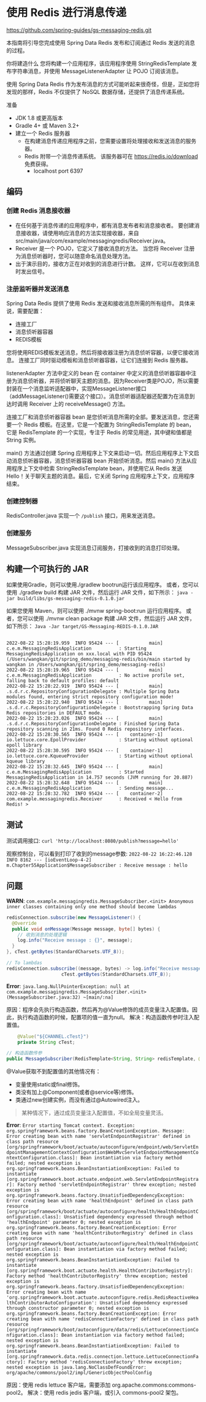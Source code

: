 # 使用 Redis 进行消息传递

<https://github.com/spring-guides/gs-messaging-redis.git>

本指南将引导您完成使用 Spring Data Redis 发布和订阅通过 Redis 发送的消息的过程。

你将建造什么
您将构建一个应用程序，该应用程序使用 StringRedisTemplate 发布字符串消息，并使用 MessageListenerAdapter 让 POJO 订阅该消息。

使用 Spring Data Redis 作为发布消息的方式可能听起来很奇怪，但是，正如您将发现的那样，Redis 不仅提供了 NoSQL 数据存储，还提供了消息传递系统。

准备

- JDK 1.8 或更高版本
- Gradle 4+ 或 Maven 3.2+
- 建立一个 Redis 服务器
  - 在构建消息传递应用程序之前，您需要设置将处理接收和发送消息的服务器。
  - Redis 附带一个消息传递系统。 该服务器可在 <https://redis.io/download> 免费获得。
    - localhost port 6397

## 编码

### 创建 Redis 消息接收器

- 在任何基于消息传递的应用程序中，都有消息发布者和消息接收者。 要创建消息接收器，请使用响应消息的方法实现接收器，来自 src/main/java/com/example/messagingredis/Receiver.java。
- Receiver 是一个 POJO，它定义了接收消息的方法。 当您将 Receiver 注册为消息侦听器时，您可以随意命名消息处理方法。
- 出于演示目的，接收方正在对收到的消息进行计数。 这样，它可以在收到消息时发出信号。

### 注册监听器并发送消息

Spring Data Redis 提供了使用 Redis 发送和接收消息所需的所有组件。 具体来说，需要配置：

- 连接工厂
- 消息侦听器容器
- REDIS模板

您将使用REDIS模板发送消息，然后将接收器注册为消息侦听容器，以便它接收消息。 连接工厂同时驱动模板和消息侦听器容器，让它们连接到 Redis 服务器。

listenerAdapter 方法中定义的 bean 在 container 中定义的消息侦听器容器中注册为消息侦听器，并将侦听聊天主题的消息。因为Receiver类是POJO，所以需要封装在一个消息监听适配器中，实现MessageListener接口（addMessageListener()需要这个接口）。消息侦听器适配器还配置为在消息到达时调用 Receiver 上的 receiveMessage() 方法。

连接工厂和消息侦听器容器 bean 是您侦听消息所需的全部。要发送消息，您还需要一个 Redis 模板。在这里，它是一个配置为 StringRedisTemplate 的 bean，它是 RedisTemplate 的一个实现，专注于 Redis 的常见用途，其中键和值都是 String 实例。

main() 方法通过创建 Spring 应用程序上下文来启动一切。然后应用程序上下文启动消息侦听器容器，消息侦听器容器 bean 开始侦听消息。然后 main() 方法从应用程序上下文中检索 StringRedisTemplate bean，并使用它从 Redis 发送 Hello！关于聊天主题的消息。最后，它关闭 Spring 应用程序上下文，应用程序结束。

### 创建控制器

RedisController.java 实现一个 `/publish` 接口，用来发送消息。

### 创建服务

MessageSubscriber.java 实现消息订阅服务，打接收到的消息打印处理。

## 构建一个可执行的 JAR

如果使用Gradle，则可以使用./gradlew bootrun运行该应用程序。 或者，您可以使用 ./gradlew build 构建 JAR 文件，然后运行 JAR 文件，如下所示：
`java -jar build/libs/gs-messaging-redis-0.1.0.jar`

如果您使用 Maven，则可以使用 ./mvnw spring-boot:run 运行应用程序。 或者，您可以使用 ./mvnw clean package 构建 JAR 文件，然后运行 JAR 文件，如下所示：
`Java -Jar target/GS-Messaging-REDIS-0.1.0.JAR`

```log

2022-08-22 15:28:19.959  INFO 95424 --- [           main] c.e.m.MessagingRedisApplication          : Starting MessagingRedisApplication on xxx.local with PID 95424 (/Users/wangkan/git/spring_demo/messaging-redis/bin/main started by wangkan in /Users/wangkan/git/spring_demo/messaging-redis)
2022-08-22 15:28:19.965  INFO 95424 --- [           main] c.e.m.MessagingRedisApplication          : No active profile set, falling back to default profiles: default
2022-08-22 15:28:22.919  INFO 95424 --- [           main] .s.d.r.c.RepositoryConfigurationDelegate : Multiple Spring Data modules found, entering strict repository configuration mode!
2022-08-22 15:28:22.940  INFO 95424 --- [           main] .s.d.r.c.RepositoryConfigurationDelegate : Bootstrapping Spring Data Redis repositories in DEFAULT mode.
2022-08-22 15:28:23.026  INFO 95424 --- [           main] .s.d.r.c.RepositoryConfigurationDelegate : Finished Spring Data repository scanning in 21ms. Found 0 Redis repository interfaces.
2022-08-22 15:28:30.565  INFO 95424 --- [    container-1] io.lettuce.core.EpollProvider            : Starting without optional epoll library
2022-08-22 15:28:30.595  INFO 95424 --- [    container-1] io.lettuce.core.KqueueProvider           : Starting without optional kqueue library
2022-08-22 15:28:32.645  INFO 95424 --- [           main] c.e.m.MessagingRedisApplication          : Started MessagingRedisApplication in 14.757 seconds (JVM running for 20.887)
2022-08-22 15:28:32.648  INFO 95424 --- [           main] c.e.m.MessagingRedisApplication          : Sending message...
2022-08-22 15:28:32.782  INFO 95424 --- [    container-2] com.example.messagingredis.Receiver      : Received < Hello from Redis! >
```

## 测试

测试调用接口:
`curl 'http://localhost:8080/publish?message=hello'`

观察控制台，可以看到打印了收到的message参数:
`2022-08-22 16:22:46.128  INFO 8162 --- [ioEventLoop-4-2] m.Chapter55Application$MessageSubscriber : Receive message : hello`

## 问题

**WARN**: `com.example.messagingredis.MessageSubscriber.<init> Anonymous inner classes containing only one method should become lambdas`

```java
redisConnection.subscribe(new MessageListener() {
  @Override
  public void onMessage(Message message, byte[] bytes) {
    // 收到消息的处理逻辑
    log.info("Receive message : {}", message);
  }
}, cTest.getBytes(StandardCharsets.UTF_8));

// To lambdas
redisConnection.subscribe((message, bytes) -> log.info("Receive message : {}", message),
                    cTest.getBytes(StandardCharsets.UTF_8));
```

**Error**: `java.lang.NullPointerException: null at com.example.messagingredis.MessageSubscriber.<init>(MessageSubscriber.java:32) ~[main/:na]`

原因：程序会先执行构造函数，然后再为@Value修饰的成员变量注入配置值。因此，执行构造函数的时候，配置项的值一直为null。
解决：构造函数传参时注入配置值。

```java
    @Value("${CHANNEL.cTest}")
    private String cTest;

// 构造函数传参
public MessageSubscriber(RedisTemplate<String, String> redisTemplate, @Value("${CHANNEL.cTest}") String channel) 
```

@Value获取不到配置值的其他情况有：

- 变量使用static或final修饰。
- 类没有加上@Component(或者@service等)修饰。
- 类通过new创建实例，而没有通过@Autowired注入。

> 某种情况下，通过成员变量注入配置值，不如全局变量灵活。

**Error**: `Error starting Tomcat context. Exception: org.springframework.beans.factory.BeanCreationException. Message: Error creating bean with name 'servletEndpointRegistrar' defined in class path resource [org/springframework/boot/actuate/autoconfigure/endpoint/web/ServletEndpointManagementContextConfiguration$WebMvcServletEndpointManagementContextConfiguration.class]: Bean instantiation via factory method failed; nested exception is org.springframework.beans.BeanInstantiationException: Failed to instantiate [org.springframework.boot.actuate.endpoint.web.ServletEndpointRegistrar]: Factory method 'servletEndpointRegistrar' threw exception; nested exception is org.springframework.beans.factory.UnsatisfiedDependencyException: Error creating bean with name 'healthEndpoint' defined in class path resource [org/springframework/boot/actuate/autoconfigure/health/HealthEndpointConfiguration.class]: Unsatisfied dependency expressed through method 'healthEndpoint' parameter 0; nested exception is org.springframework.beans.factory.BeanCreationException: Error creating bean with name 'healthContributorRegistry' defined in class path resource [org/springframework/boot/actuate/autoconfigure/health/HealthEndpointConfiguration.class]: Bean instantiation via factory method failed; nested exception is org.springframework.beans.BeanInstantiationException: Failed to instantiate [org.springframework.boot.actuate.health.HealthContributorRegistry]: Factory method 'healthContributorRegistry' threw exception; nested exception is org.springframework.beans.factory.UnsatisfiedDependencyException: Error creating bean with name 'org.springframework.boot.actuate.autoconfigure.redis.RedisReactiveHealthContributorAutoConfiguration': Unsatisfied dependency expressed through constructor parameter 0; nested exception is org.springframework.beans.factory.BeanCreationException: Error creating bean with name 'redisConnectionFactory' defined in class path resource [org/springframework/boot/autoconfigure/data/redis/LettuceConnectionConfiguration.class]: Bean instantiation via factory method failed; nested exception is org.springframework.beans.BeanInstantiationException: Failed to instantiate [org.springframework.data.redis.connection.lettuce.LettuceConnectionFactory]: Factory method 'redisConnectionFactory' threw exception; nested exception is java.lang.NoClassDefFoundError: org/apache/commons/pool2/impl/GenericObjectPoolConfig`

原因：使用 redis lettuce 客户端，需要添加 org.apache.commons:commons-pool2。
解决：使用 redis jedis 客户端，或引入 commons-pool2 架包。
